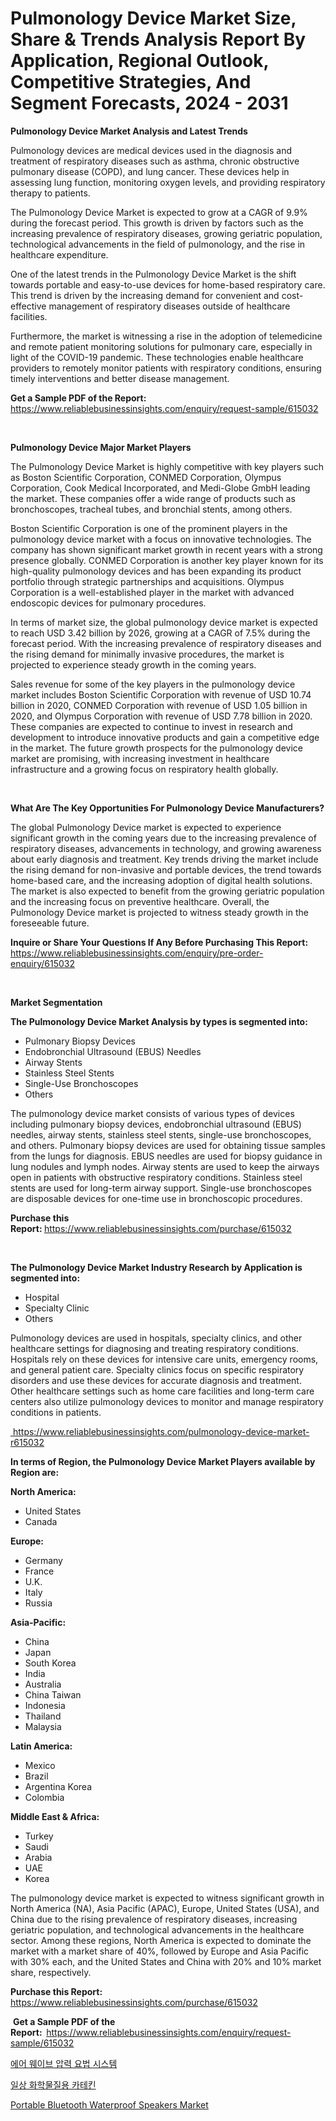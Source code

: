 <p><h1>Pulmonology Device Market Size, Share & Trends Analysis Report By Application, Regional Outlook, Competitive Strategies, And Segment Forecasts, 2024 - 2031</h1></p><p><strong>Pulmonology Device Market Analysis and Latest Trends</strong></p>
<p><p>Pulmonology devices are medical devices used in the diagnosis and treatment of respiratory diseases such as asthma, chronic obstructive pulmonary disease (COPD), and lung cancer. These devices help in assessing lung function, monitoring oxygen levels, and providing respiratory therapy to patients.</p><p>The Pulmonology Device Market is expected to grow at a CAGR of 9.9% during the forecast period. This growth is driven by factors such as the increasing prevalence of respiratory diseases, growing geriatric population, technological advancements in the field of pulmonology, and the rise in healthcare expenditure.</p><p>One of the latest trends in the Pulmonology Device Market is the shift towards portable and easy-to-use devices for home-based respiratory care. This trend is driven by the increasing demand for convenient and cost-effective management of respiratory diseases outside of healthcare facilities.</p><p>Furthermore, the market is witnessing a rise in the adoption of telemedicine and remote patient monitoring solutions for pulmonary care, especially in light of the COVID-19 pandemic. These technologies enable healthcare providers to remotely monitor patients with respiratory conditions, ensuring timely interventions and better disease management.</p></p>
<p><strong>Get a Sample PDF of the Report:&nbsp;</strong> <a href="https://www.reliablebusinessinsights.com/enquiry/request-sample/615032">https://www.reliablebusinessinsights.com/enquiry/request-sample/615032</a></p>
<p>&nbsp;</p>
<p><strong>Pulmonology Device Major Market Players</strong></p>
<p><p>The Pulmonology Device Market is highly competitive with key players such as Boston Scientific Corporation, CONMED Corporation, Olympus Corporation, Cook Medical Incorporated, and Medi-Globe GmbH leading the market. These companies offer a wide range of products such as bronchoscopes, tracheal tubes, and bronchial stents, among others. </p><p>Boston Scientific Corporation is one of the prominent players in the pulmonology device market with a focus on innovative technologies. The company has shown significant market growth in recent years with a strong presence globally. CONMED Corporation is another key player known for its high-quality pulmonology devices and has been expanding its product portfolio through strategic partnerships and acquisitions. Olympus Corporation is a well-established player in the market with advanced endoscopic devices for pulmonary procedures.</p><p>In terms of market size, the global pulmonology device market is expected to reach USD 3.42 billion by 2026, growing at a CAGR of 7.5% during the forecast period. With the increasing prevalence of respiratory diseases and the rising demand for minimally invasive procedures, the market is projected to experience steady growth in the coming years.</p><p>Sales revenue for some of the key players in the pulmonology device market includes Boston Scientific Corporation with revenue of USD 10.74 billion in 2020, CONMED Corporation with revenue of USD 1.05 billion in 2020, and Olympus Corporation with revenue of USD 7.78 billion in 2020. These companies are expected to continue to invest in research and development to introduce innovative products and gain a competitive edge in the market. The future growth prospects for the pulmonology device market are promising, with increasing investment in healthcare infrastructure and a growing focus on respiratory health globally.</p></p>
<p>&nbsp;</p>
<p><strong>What Are The Key Opportunities For Pulmonology Device Manufacturers?</strong></p>
<p><p>The global Pulmonology Device market is expected to experience significant growth in the coming years due to the increasing prevalence of respiratory diseases, advancements in technology, and growing awareness about early diagnosis and treatment. Key trends driving the market include the rising demand for non-invasive and portable devices, the trend towards home-based care, and the increasing adoption of digital health solutions. The market is also expected to benefit from the growing geriatric population and the increasing focus on preventive healthcare. Overall, the Pulmonology Device market is projected to witness steady growth in the foreseeable future.</p></p>
<p><strong>Inquire or Share Your Questions If Any Before Purchasing This Report:</strong> <a href="https://www.reliablebusinessinsights.com/enquiry/pre-order-enquiry/615032">https://www.reliablebusinessinsights.com/enquiry/pre-order-enquiry/615032</a></p>
<p>&nbsp;</p>
<p><strong>Market Segmentation</strong></p>
<p><strong>The Pulmonology Device Market Analysis by types is segmented into:</strong></p>
<p><ul><li>Pulmonary Biopsy Devices</li><li>Endobronchial Ultrasound (EBUS) Needles</li><li>Airway Stents</li><li>Stainless Steel Stents</li><li>Single-Use Bronchoscopes</li><li>Others</li></ul></p>
<p><p>The pulmonology device market consists of various types of devices including pulmonary biopsy devices, endobronchial ultrasound (EBUS) needles, airway stents, stainless steel stents, single-use bronchoscopes, and others. Pulmonary biopsy devices are used for obtaining tissue samples from the lungs for diagnosis. EBUS needles are used for biopsy guidance in lung nodules and lymph nodes. Airway stents are used to keep the airways open in patients with obstructive respiratory conditions. Stainless steel stents are used for long-term airway support. Single-use bronchoscopes are disposable devices for one-time use in bronchoscopic procedures.</p></p>
<p><strong>Purchase this Report:&nbsp;</strong><a href="https://www.reliablebusinessinsights.com/purchase/615032">https://www.reliablebusinessinsights.com/purchase/615032</a></p>
<p>&nbsp;</p>
<p><strong>The Pulmonology Device Market Industry Research by Application is segmented into:</strong></p>
<p><ul><li>Hospital</li><li>Specialty Clinic</li><li>Others</li></ul></p>
<p><p>Pulmonology devices are used in hospitals, specialty clinics, and other healthcare settings for diagnosing and treating respiratory conditions. Hospitals rely on these devices for intensive care units, emergency rooms, and general patient care. Specialty clinics focus on specific respiratory disorders and use these devices for accurate diagnosis and treatment. Other healthcare settings such as home care facilities and long-term care centers also utilize pulmonology devices to monitor and manage respiratory conditions in patients.</p></p>
<p><a href="https://www.reliablebusinessinsights.com/pulmonology-device-market-r615032">&nbsp;https://www.reliablebusinessinsights.com/pulmonology-device-market-r615032</a></p>
<p><strong>In terms of Region, the Pulmonology Device Market Players available by Region are:</strong></p>
<p>
    <p> <strong> North America: </strong>
        <ul>
            <li>United States</li>
            <li>Canada</li>
        </ul>
        </p> 
    <p> <strong> Europe: </strong>
        <ul>
            <li>Germany</li>
            <li>France</li>
            <li>U.K.</li>
            <li>Italy</li>
            <li>Russia</li>
        </ul>
        </p> 
    <p> <strong> Asia-Pacific: </strong>
        <ul>
            <li>China</li>
            <li>Japan</li>
            <li>South Korea</li>
            <li>India</li>
            <li>Australia</li>
            <li>China Taiwan</li>
            <li>Indonesia</li>
            <li>Thailand</li>
            <li>Malaysia</li>
        </ul>
        </p> 
    <p> <strong> Latin America: </strong>
        <ul>
            <li>Mexico</li>
            <li>Brazil</li>
            <li>Argentina Korea</li>
            <li>Colombia</li>
        </ul>
        </p> 
    <p> <strong> Middle East & Africa: </strong>
        <ul>
            <li>Turkey</li>
            <li>Saudi</li>
            <li>Arabia</li>
            <li>UAE</li>
            <li>Korea</li>
        </ul>
    </p>
    </p>
<p><p>The pulmonology device market is expected to witness significant growth in North America (NA), Asia Pacific (APAC), Europe, United States (USA), and China due to the rising prevalence of respiratory diseases, increasing geriatric population, and technological advancements in the healthcare sector. Among these regions, North America is expected to dominate the market with a market share of 40%, followed by Europe and Asia Pacific with 30% each, and the United States and China with 20% and 10% market share, respectively.</p></p>
<p><strong>Purchase this Report: </strong><a href="https://www.reliablebusinessinsights.com/purchase/615032">https://www.reliablebusinessinsights.com/purchase/615032</a></p>
<p>&nbsp;<strong>Get a Sample PDF of the Report:&nbsp;&nbsp;</strong><a href="https://www.reliablebusinessinsights.com/enquiry/request-sample/615032">https://www.reliablebusinessinsights.com/enquiry/request-sample/615032</a></p>
<p><strong></strong></p>
<p><p><a href="https://github.com/trmesnao7959541/Market-Research-Report-List-2/blob/main/285795592367.md">에어 웨이브 압력 요법 시스템</a></p><p><a href="https://github.com/vsn7qpua81q/Market-Research-Report-List-2/blob/main/418978092368.md">일상 화학물질용 카테킨</a></p><p><a href="https://issuu.com/reportprime-2/docs/portable-bluetooth-waterproof-speakers-market-size">Portable Bluetooth Waterproof Speakers Market</a></p></p>